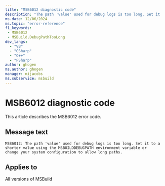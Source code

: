 ```yaml
---
title: "MSB6012 diagnostic code"
description: "The path 'value' used for debug logs is too long. Set it to a shorter value using the MSBUILDDEBUGPATH environment variable or change your system configuration to allow long paths."
ms.date: 12/06/2024
ms.topic: "error-reference"
f1_keywords:
 - MSB6012
 - MSBuild.DebugPathTooLong
dev_langs:
  - "VB"
  - "CSharp"
  - "C++"
  - "FSharp"
author: ghogen
ms.author: ghogen
manager: mijacobs
ms.subservice: msbuild
---
```


# MSB6012 diagnostic code

<!-- :::ErrorDefinitionDescription::: -->
<!-- :::editable-content name="introDescription"::: -->
This article describes the MSB6012 error code.
<!-- :::editable-content-end::: -->

## Message text

```output
MSB6012: The path 'value' used for debug logs is too long. Set it to a shorter value using the MSBUILDDEBUGPATH environment variable or change your system configuration to allow long paths.
```

<!-- :::editable-content name="postOutputDescription"::: -->
<!--
{StrBegin="MSB6012: "}
-->
<!-- :::editable-content-end::: -->
<!-- :::ErrorDefinitionDescription-end::: -->

## Applies to

All versions of MSBuild
